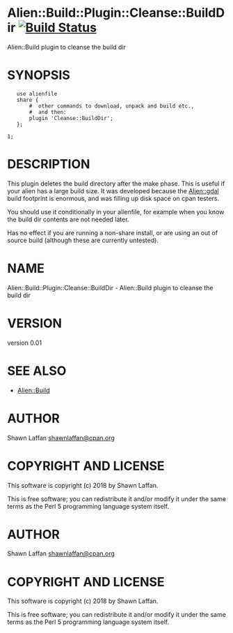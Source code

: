 # Alien::Build::Plugin::Cleanse::BuildDir [![Build Status](https://secure.travis-ci.org/plicease/Alien-Build-Plugin-Cleanse-BuildDir.png)](http://travis-ci.org/plicease/Alien-Build-Plugin-Cleanse-BuildDir)

Alien::Build plugin to cleanse the build dir

# SYNOPSIS

       use alienfile
       share {
           #  other commands to download, unpack and build etc.,
           #  and then:
           plugin 'Cleanse::BuildDir';
       };

    1;

# DESCRIPTION

This plugin deletes the build directory after the make phase.
This is useful if your alien has a large build size.  It was
developed because the [Alien::gdal](https://metacpan.org/pod/Alien::gdal) build footprint is enormous,
and was filling up disk space on cpan testers.

You should use it conditionally in your alienfile,
for example when you know the
build dir contents are not needed later.

Has no effect if you are running a non-share install,
or are using an out of source build
(although these are currently untested).

# NAME

Alien::Build::Plugin::Cleanse::BuildDir - Alien::Build plugin to cleanse the build dir

# VERSION

version 0.01

# SEE ALSO

- [Alien::Build](https://metacpan.org/pod/Alien::Build)

# AUTHOR

Shawn Laffan <shawnlaffan@cpan.org>

# COPYRIGHT AND LICENSE

This software is copyright (c) 2018 by Shawn Laffan.

This is free software; you can redistribute it and/or modify it under
the same terms as the Perl 5 programming language system itself.

# AUTHOR

Shawn Laffan <shawnlaffan@cpan.org>

# COPYRIGHT AND LICENSE

This software is copyright (c) 2018 by Shawn Laffan.

This is free software; you can redistribute it and/or modify it under
the same terms as the Perl 5 programming language system itself.

